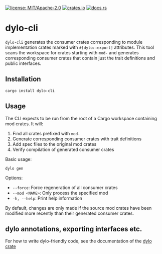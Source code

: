 [![license: MIT/Apache-2.0](https://img.shields.io/badge/license-MIT%2FApache--2.0-blue.svg)](LICENSE-MIT)
[![crates.io](https://img.shields.io/crates/v/dylo-cli.svg)](https://crates.io/crates/dylo-cli)
[![docs.rs](https://docs.rs/dylo-cli/badge.svg)](https://docs.rs/dylo-cli)

# dylo-cli

`dylo-cli` generates the consumer crates corresponding to module implementation crates marked with `#[dylo::export]` attributes. This tool scans the workspace for crates starting with `mod-` and generates corresponding consumer crates that contain just the trait definitions and public interfaces.

## Installation

```
cargo install dylo-cli
```

## Usage

The CLI expects to be run from the root of a Cargo workspace containing mod crates. It will:

1. Find all crates prefixed with `mod-`
2. Generate corresponding consumer crates with trait definitions
3. Add spec files to the original mod crates
4. Verify compilation of generated consumer crates

Basic usage:

```
dylo gen
```

Options:
* `--force`: Force regeneration of all consumer crates
* `--mod <NAME>`: Only process the specified mod
* `-h, --help`: Print help information

By default, changes are only made if the source mod crates have been modified more recently than their generated consumer crates.

## dylo annotations, exporting interfaces etc.

For how to write dylo-friendly code, see the documentation of the [dylo crate](https://docs.rs/dylo)
